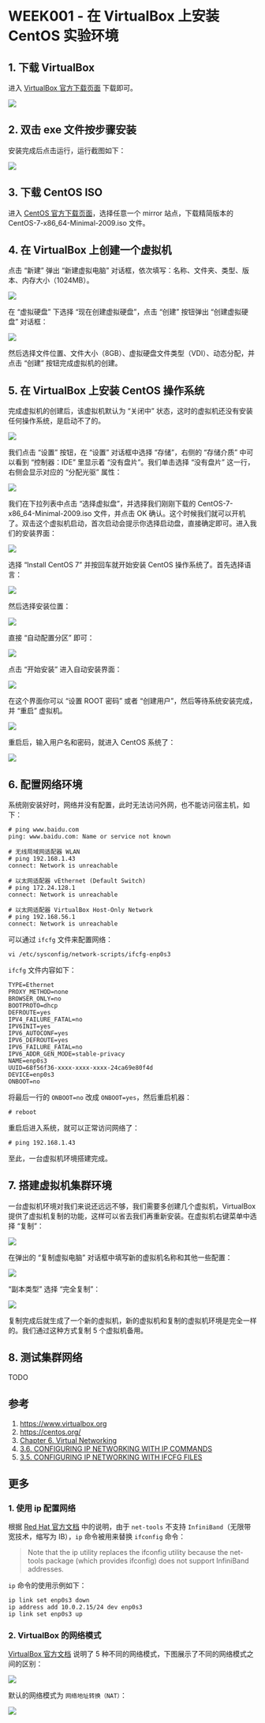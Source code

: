 # WEEK001 - 在 VirtualBox 上安装 CentOS 实验环境

## 1. 下载 VirtualBox

进入 [VirtualBox 官方下载页面](https://www.virtualbox.org/wiki/Downloads) 下载即可。

![](./images/virtualbox-website.png)

## 2. 双击 exe 文件按步骤安装

安装完成后点击运行，运行截图如下：

![](./images/virtualbox-install-done.png)

## 3. 下载 CentOS ISO

进入 [CentOS 官方下载页面](http://isoredirect.centos.org/centos/7/isos/x86_64/)，选择任意一个 mirror 站点，下载精简版本的 CentOS-7-x86_64-Minimal-2009.iso 文件。

## 4. 在 VirtualBox 上创建一个虚拟机

点击 “新建” 弹出 “新建虚拟电脑” 对话框，依次填写：名称、文件夹、类型、版本、内存大小（1024MB）。

![](./images/create-virtual-machine.png)

在 “虚拟硬盘” 下选择 “现在创建虚拟硬盘”，点击 “创建” 按钮弹出 “创建虚拟硬盘” 对话框：

![](./images/create-vdi.png)

然后选择文件位置、文件大小（8GB）、虚拟硬盘文件类型（VDI）、动态分配，并点击 “创建” 按钮完成虚拟机的创建。

## 5. 在 VirtualBox 上安装 CentOS 操作系统

完成虚拟机的创建后，该虚拟机默认为 “关闭中” 状态，这时的虚拟机还没有安装任何操作系统，是启动不了的。

![](./images/create-virtual-machine-done.png)

我们点击 “设置” 按钮，在 “设置” 对话框中选择 “存储”，右侧的 “存储介质” 中可以看到 “控制器：IDE” 里显示着 “没有盘片”。我们单击选择 “没有盘片” 这一行，右侧会显示对应的 “分配光驱” 属性：

![](./images/select-iso.png)

我们在下拉列表中点击 “选择虚拟盘”，并选择我们刚刚下载的 CentOS-7-x86_64-Minimal-2009.iso 文件，并点击 OK 确认。这个时候我们就可以开机了。双击这个虚拟机启动，首次启动会提示你选择启动盘，直接确定即可。进入我们的安装界面：

![](./images/boot-centos.png)

选择 “Install CentOS 7” 并按回车就开始安装 CentOS 操作系统了。首先选择语言：

![](./images/select-language.png)

然后选择安装位置：

![](./images/select-install-location.png)

直接 “自动配置分区” 即可：

![](./images/select-install-location-2.png)

点击 “开始安装” 进入自动安装界面：

![](./images/start-install.png)

在这个界面你可以 “设置 ROOT 密码” 或者 “创建用户”，然后等待系统安装完成，并 “重启” 虚拟机。

![](./images/install-done.png)

重启后，输入用户名和密码，就进入 CentOS 系统了：

![](./images/install-done-2.png)

## 6. 配置网络环境

系统刚安装好时，网络并没有配置，此时无法访问外网，也不能访问宿主机，如下：

```
# ping www.baidu.com
ping: www.baidu.com: Name or service not known

# 无线局域网适配器 WLAN
# ping 192.168.1.43
connect: Network is unreachable

# 以太网适配器 vEthernet (Default Switch)
# ping 172.24.128.1
connect: Network is unreachable

# 以太网适配器 VirtualBox Host-Only Network
# ping 192.168.56.1
connect: Network is unreachable
```

可以通过 `ifcfg` 文件来配置网络：

```
vi /etc/sysconfig/network-scripts/ifcfg-enp0s3
```

`ifcfg` 文件内容如下：

```
TYPE=Ethernet
PROXY_METHOD=none
BROWSER_ONLY=no
BOOTPROTO=dhcp
DEFROUTE=yes
IPV4_FAILURE_FATAL=no
IPV6INIT=yes
IPV6_AUTOCONF=yes
IPV6_DEFROUTE=yes
IPV6_FAILURE_FATAL=no
IPV6_ADDR_GEN_MODE=stable-privacy
NAME=enp0s3
UUID=68f56f36-xxxx-xxxx-xxxx-24ca69e80f4d
DEVICE=enp0s3
ONBOOT=no
```

将最后一行的 `ONBOOT=no` 改成 `ONBOOT=yes`，然后重启机器：

```
# reboot
```

重启后进入系统，就可以正常访问网络了：

```
# ping 192.168.1.43
```

至此，一台虚拟机环境搭建完成。

## 7. 搭建虚拟机集群环境

一台虚拟机环境对我们来说还远远不够，我们需要多创建几个虚拟机，VirtualBox 提供了虚拟机复制的功能，这样可以省去我们再重新安装。在虚拟机右键菜单中选择 “复制”：

![](./images/menu-copy.png)

在弹出的 “复制虚拟电脑” 对话框中填写新的虚拟机名称和其他一些配置：

![](./images/copy-virtual-machine.png)

“副本类型” 选择 “完全复制”：

![](./images/copy-virtual-machine-2.png)

复制完成后就生成了一个新的虚拟机，新的虚拟机和复制的虚拟机环境是完全一样的。我们通过这种方式复制 5 个虚拟机备用。

## 8. 测试集群网络

TODO

## 参考

1. https://www.virtualbox.org
2. https://centos.org/
1. [Chapter 6. Virtual Networking](https://www.virtualbox.org/manual/ch06.html)
1. [3.6. CONFIGURING IP NETWORKING WITH IP COMMANDS](https://access.redhat.com/documentation/en-us/red_hat_enterprise_linux/7/html/networking_guide/sec-configuring_ip_networking_with_ip_commands)
1. [3.5. CONFIGURING IP NETWORKING WITH IFCFG FILES](https://access.redhat.com/documentation/en-us/red_hat_enterprise_linux/7/html/networking_guide/sec-configuring_ip_networking_with_ifcg_files)

## 更多

### 1. 使用 ip 配置网络

根据 [Red Hat 官方文档](https://access.redhat.com/documentation/en-us/red_hat_enterprise_linux/7/html/networking_guide/sec-configuring_ip_networking_with_ip_commands) 中的说明，由于 `net-tools` 不支持 `InfiniBand`（无限带宽技术，缩写为 IB），`ip` 命令被用来替换 `ifconfig` 命令：

> Note that the ip utility replaces the ifconfig utility because the net-tools package (which provides ifconfig) does not support InfiniBand addresses.

`ip` 命令的使用示例如下：

```
ip link set enp0s3 down
ip address add 10.0.2.15/24 dev enp0s3
ip link set enp0s3 up
```

### 2. VirtualBox 的网络模式

[VirtualBox 官方文档](https://www.virtualbox.org/manual/ch06.html) 说明了 5 种不同的网络模式，下图展示了不同的网络模式之间的区别：

![](./images/virtualbox-network-modes.png)

默认的网络模式为 `网络地址转换（NAT）`：

![](./images/virtualbox-network-modes-2.png)
